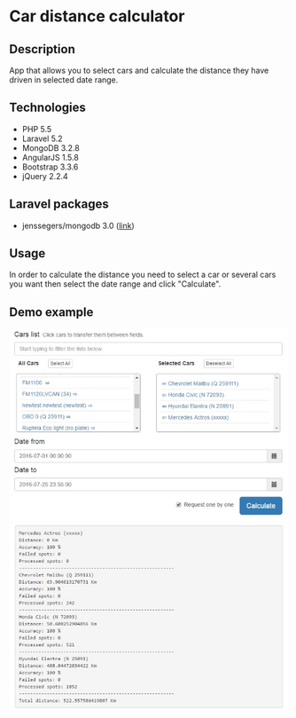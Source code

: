 # Car distance calculator

## Description
App that allows you to select cars and calculate the distance they have driven in selected date range.

## Technologies
* PHP 5.5
* Laravel 5.2
* MongoDB 3.2.8
* AngularJS 1.5.8
* Bootstrap 3.3.6
* jQuery 2.2.4

## Laravel packages
* jenssegers/mongodb 3.0 ([link](https://github.com/jenssegers/laravel-mongodb))

## Usage
In order to calculate the distance you need to select a car or several cars you want then select the date range and click "Calculate".

## Demo example
![demo calculator](public/examples/images/calculator.jpg)
![demo results](public/examples/images/results.jpg)